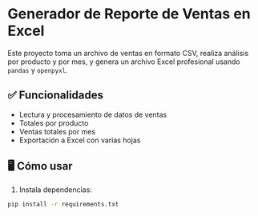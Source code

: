 # Generador de Reporte de Ventas en Excel

Este proyecto toma un archivo de ventas en formato CSV, realiza análisis por producto y por mes, y genera un archivo Excel profesional usando `pandas` y `openpyxl`.

## ✅ Funcionalidades

- Lectura y procesamiento de datos de ventas
- Totales por producto
- Ventas totales por mes
- Exportación a Excel con varias hojas

## 🖥️ Cómo usar

1. Instala dependencias:
```bash
pip install -r requirements.txt


